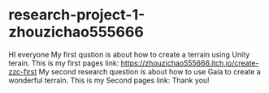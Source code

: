 # research-project-1-zhouzichao555666
HI everyone
    My first qustion is about how to create a terrain using Unity terain.
    This is my first pages link: https://zhouzichao555666.itch.io/create-zzc-first
    My second research question is about how to use Gaia to create a wonderful terrain.
    This is my Second pages link: 
Thank you!
